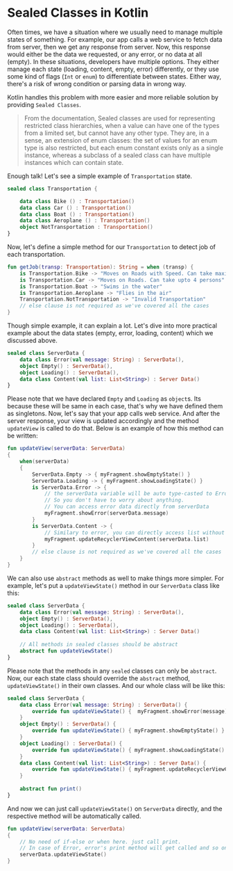 # Sealed Classes in Kotlin

Often times, we have a situation where we usually need to manage multiple states of something. For example, our app calls a web service to fetch data from server, then we get any response from server. Now, this response would either be the data we requested, or any error, or no data at all (empty). In these situations, developers have multiple options. They either manage each state (loading, content, empty, error) differently, or they use some kind of flags (```Int``` or ```enum```) to differentiate between states. Either way, there's a risk of wrong condition or parsing data in wrong way. 

Kotlin handles this problem with more easier and more reliable solution by providing ```Sealed Classes```. 
> From the documentation, Sealed classes are used for representing restricted class hierarchies, when a value can have one of the types from a limited set, but cannot have any other type. They are, in a sense, an extension of enum classes: the set of values for an enum type is also restricted, but each enum constant exists only as a single instance, whereas a subclass of a sealed class can have multiple instances which can contain state. 

Enough talk! Let's see a simple example of ```Transportation``` state. 

```kotlin
sealed class Transportation {

    data class Bike () : Transportation()
    data class Car () : Transportation()
    data class Boat () : Transportation()
    data class Aeroplane () : Transportation()
    object NotTransportation : Transportation()
}
```

Now, let's define a simple method for our ```Transportation``` to detect job of each transportation.

```kotlin
fun getJob(transp: Transportation): String = when (transp) {
    is Transportation.Bike -> "Moves on Roads with Speed. Can take maximum 2 persons."
    is Transportation.Car -> "Moves on Roads. Can take upto 4 persons"
    is Transportation.Boat -> "Swims in the water"
    is Transportation.Aeroplane -> "Flies in the air"
    Transportation.NotTransportation -> "Invalid Transportation"
    // else clause is not required as we've covered all the cases
}
```

Though simple example, it can explain a lot. Let's dive into more practical example about the data states (empty, error, loading, content) which we discussed above.

```kotlin
sealed class ServerData {
    data class Error(val message: String) : ServerData(),
    object Empty() : ServerData(),
    object Loading() : ServerData(),
    data class Content(val list: List<String>) : Server Data()
}
```

Please note that we have declared ```Empty``` and ```Loading``` as ```object```s. Its because these will be same in each case, that's why we have defined them as singletons. Now, let's say that your app calls web service. And after the server response, your view is updated accordingly and the method ```updateView``` is called to do that. Below is an example of how this method can be written:

```kotlin
fun updateView(serverData: ServerData)
{
    when(serverData)
    {
        ServerData.Empty -> { myFragment.showEmptyState() }
        ServerData.Loading -> { myFragment.showLoadingState() }
        is ServerData.Error -> { 
            // the serverData variable will be auto type-casted to Error,
            // So you don't have to worry about anything. 
            // You can access error data directly from serverData
            myFragment.showError(serverData.message) 
        }
        is ServerData.Content -> {
            // Similary to error, you can directly access list without any type-casting
            myFragment.updateRecyclerViewContent(serverData.list)
        }
        // else clause is not required as we've covered all the cases
    }
}
```

We can also use ```abstract``` methods as well to make things more simpler. For example, let's put a ```updateViewState()``` method in our ```ServerData``` class like this:

```kotlin
sealed class ServerData {
    data class Error(val message: String) : ServerData(),
    object Empty() : ServerData(),
    object Loading() : ServerData(),
    data class Content(val list: List<String>) : Server Data()
    
    // All methods in sealed classes should be abstract
    abstract fun updateViewState()
}
```

Please note that the methods in any ```sealed``` classes can only be ```abstract```. Now, our each state class should override the ```abstract``` method, ```updateViewState()``` in their own classes. And our whole class will be like this:

```kotlin
sealed class ServerData {
    data class Error(val message: String) : ServerData() {
        override fun updateViewState() {  myFragment.showError(message) }
    }
    object Empty() : ServerData() {
        override fun updateViewState() { myFragment.showEmptyState() }
    }
    object Loading() : ServerData() {
        override fun updateViewState() { myFragment.showLoadingState() }
    }
    data class Content(val list: List<String>) : Server Data() {
        override fun updateViewState() { myFragment.updateRecyclerViewContent(list) }
    }
    
    abstract fun print()
}
```

And now we can just call ```updateViewState()``` on ```ServerData``` directly, and the respective method will be automatically called. 

```kotlin
fun updateView(serverData: ServerData)
{
    // No need of if-else or when here. just call print.
    // In case of Error, error's print method will get called and so on.
    serverData.updateViewState()
}
```
